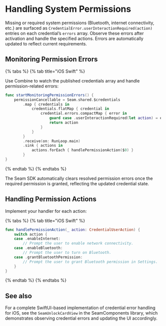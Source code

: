 # Handling System Permissions

Missing or required system permissions (Bluetooth, internet connectivity, etc.) are surfaced as `CredentialError.userInteractionRequired(action)` entries on each credential’s `errors` array. Observe these errors after activation and handle the specified actions. Errors are automatically updated to reflect current requirements.

## Monitoring Permission Errors

{% tabs %}
{% tab title="iOS Swift" %}

Use Combine to watch the published credentials array and handle permission-related errors:


```swift
func startMonitoringPermissionErrors() {
    permissionCancellable = Seam.shared.$credentials
        .map { credentials in
            credentials.flatMap { credential in
                credential.errors.compactMap { error in
                    guard case .userInteractionRequired(let action) = error else { return nil }
                    return action
                }
            }
        }
        .receive(on: RunLoop.main)
        .sink { actions in
            actions.forEach { handlePermissionAction($0) }
        }
}
```
{% endtab %}
{% endtabs %}


The Seam SDK automatically clears resolved permission errors once the required permission is granted, reflecting the updated credential state.

## Handling Permission Actions

Implement your handler for each action:

{% tabs %}
{% tab title="iOS Swift" %}
```swift
func handlePermissionAction(_ action: CredentialUserAction) {
    switch action {
    case .enableInternet:
        // Prompt the user to enable network connectivity.
    case .enableBluetooth:
        // Prompt the user to turn on Bluetooth.
    case .grantBluetoothPermission:
        // Prompt the user to grant Bluetooth permission in Settings.
    }
}
```
{% endtab %}
{% endtabs %}


## See also

For a complete SwiftUI-based implementation of credential error handling for iOS, see the `SeamUnlockCardView` in the SeamComponents library, which demonstrates observing credential errors and updating the UI accordingly.
